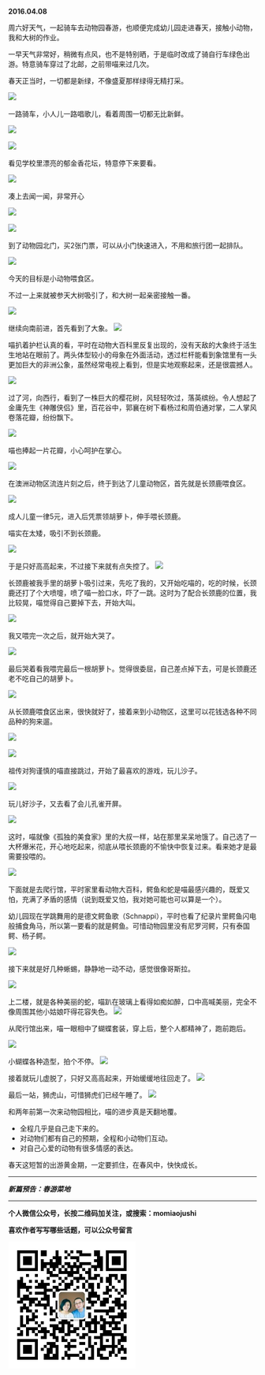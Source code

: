 **2016.04.08**

周六好天气，一起骑车去动物园春游，也顺便完成幼儿园走进春天，接触小动物，我和大树的作业。

一早天气非常好，稍微有点风，也不是特别晒，于是临时改成了骑自行车绿色出游。特意骑车穿过了北邮，之前带喵来过几次。

春天正当时，一切都是新绿，不像盛夏那样绿得无精打采。

![](http://upload-images.jianshu.io/upload_images/51001-ff76d15ce7d72eef.jpg?imageMogr2/auto-orient/strip%7CimageView2/2/w/1240)

一路骑车，小人儿一路唱歌儿，看着周围一切都无比新鲜。

![](http://upload-images.jianshu.io/upload_images/51001-0162eeb4abb2f4cf.jpg?imageMogr2/auto-orient/strip%7CimageView2/2/w/1240)

![](http://upload-images.jianshu.io/upload_images/51001-d18a8610e1ad0159.jpg?imageMogr2/auto-orient/strip%7CimageView2/2/w/1240)

看见学校里漂亮的郁金香花坛，特意停下来要看。

![](http://upload-images.jianshu.io/upload_images/51001-60518167aed1ec07.jpg?imageMogr2/auto-orient/strip%7CimageView2/2/w/1240)

凑上去闻一闻，非常开心

![](http://upload-images.jianshu.io/upload_images/51001-d3d64f9156b8331a.jpg?imageMogr2/auto-orient/strip%7CimageView2/2/w/1240)

![](http://upload-images.jianshu.io/upload_images/51001-ea5544bcc873e2d5.jpg?imageMogr2/auto-orient/strip%7CimageView2/2/w/1240)

到了动物园北门，买2张门票，可以从小门快速进入，不用和旅行团一起排队。

![](http://upload-images.jianshu.io/upload_images/51001-b78daf877fa92636.jpg?imageMogr2/auto-orient/strip%7CimageView2/2/w/1240)

今天的目标是小动物喂食区。

不过一上来就被参天大树吸引了，和大树一起亲密接触一番。

![](http://upload-images.jianshu.io/upload_images/51001-0c68553150c6e49e.jpg?imageMogr2/auto-orient/strip%7CimageView2/2/w/1240)

继续向南前进，首先看到了大象。
![](http://upload-images.jianshu.io/upload_images/51001-16a523620d3951bf.jpg?imageMogr2/auto-orient/strip%7CimageView2/2/w/1240)

喵扒着护栏认真的看，平时在动物大百科里反复出现的，没有天敌的大象终于活生生地站在眼前了。两头体型较小的母象在外面活动，透过栏杆能看到象馆里有一头更加巨大的非洲公象，虽然经常电视上看到，但是实地观察起来，还是很震撼人。

![](http://upload-images.jianshu.io/upload_images/51001-ceda8558d9415066.jpg?imageMogr2/auto-orient/strip%7CimageView2/2/w/1240)

过了河，向西行，看到了一株巨大的樱花树，风轻轻吹过，落英缤纷。令人想起了金庸先生《神雕侠侣》里，百花谷中，郭襄在树下看杨过和周伯通对掌，二人掌风卷落花瓣，纷纷飘下。

![](http://upload-images.jianshu.io/upload_images/51001-6b7c42c24bd7d997.jpg?imageMogr2/auto-orient/strip%7CimageView2/2/w/1240)

喵也捧起一片花瓣，小心呵护在掌心。

![](http://upload-images.jianshu.io/upload_images/51001-cd134603095fa8f7.jpg?imageMogr2/auto-orient/strip%7CimageView2/2/w/1240)

在澳洲动物区流连片刻之后，终于到达了儿童动物区，首先就是长颈鹿喂食区。

![](http://upload-images.jianshu.io/upload_images/51001-fc7a45c1b0ea0451.jpg?imageMogr2/auto-orient/strip%7CimageView2/2/w/1240)

成人儿童一律5元，进入后凭票领胡萝卜，伸手喂长颈鹿。

喵实在太矮，吸引不到长颈鹿。

![](http://upload-images.jianshu.io/upload_images/51001-a1af401f5a2d2d86.jpg?imageMogr2/auto-orient/strip%7CimageView2/2/w/1240)

于是只好高高起来，不过接下来就有点失控了。
![](http://upload-images.jianshu.io/upload_images/51001-630fb9c8ab45d122.jpg?imageMogr2/auto-orient/strip%7CimageView2/2/w/1240)

长颈鹿被我手里的胡萝卜吸引过来，先吃了我的，又开始吃喵的，吃的时候，长颈鹿还打了个大喷嚏，喷了喵一脸口水，吓了一跳。这时为了配合长颈鹿的位置，我比较晃，喵觉得自己要掉下去，开始大叫。

![](http://upload-images.jianshu.io/upload_images/51001-9a638379b6bee2bb.jpg?imageMogr2/auto-orient/strip%7CimageView2/2/w/1240)

我又喂完一次之后，就开始大哭了。

![](http://upload-images.jianshu.io/upload_images/51001-f8409e65739a5377.jpg?imageMogr2/auto-orient/strip%7CimageView2/2/w/1240)

最后哭着看我喂完最后一根胡萝卜。觉得很委屈，自己差点掉下去，可是长颈鹿还老不吃自己的胡萝卜。

![](http://upload-images.jianshu.io/upload_images/51001-153a23919bd1068d.jpg?imageMogr2/auto-orient/strip%7CimageView2/2/w/1240)

从长颈鹿喂食区出来，很快就好了，接着来到小动物区，这里可以花钱选各种不同品种的狗来遛。

![](http://upload-images.jianshu.io/upload_images/51001-accd905ae749ec9e.jpg?imageMogr2/auto-orient/strip%7CimageView2/2/w/1240)

![](http://upload-images.jianshu.io/upload_images/51001-ae296dd87203acbd.jpg?imageMogr2/auto-orient/strip%7CimageView2/2/w/1240)

祖传对狗谨慎的喵直接跳过，开始了最喜欢的游戏，玩儿沙子。

![](http://upload-images.jianshu.io/upload_images/51001-7e0db22ccf1313fe.jpg?imageMogr2/auto-orient/strip%7CimageView2/2/w/1240)

玩儿好沙子，又去看了会儿孔雀开屏。

![](http://upload-images.jianshu.io/upload_images/51001-649fbde017dc8104.jpg?imageMogr2/auto-orient/strip%7CimageView2/2/w/1240)

这时，喵就像《孤独的美食家》里的大叔一样，站在那里呆呆地饿了。自己选了一大杯爆米花，开心地吃起来，彻底从喂长颈鹿的不愉快中恢复过来。看来她才是最需要投喂的。

![](http://upload-images.jianshu.io/upload_images/51001-ac746b2c40c2c718.jpg?imageMogr2/auto-orient/strip%7CimageView2/2/w/1240)

下面就是去爬行馆，平时家里看动物大百科，鳄鱼和蛇是喵最感兴趣的，既爱又怕，充满了矛盾的感情（说到既爱又怕，我对她可能也可以算是一个）。

幼儿园现在学跳舞用的是德文鳄鱼歌（Schnappi），平时也看了纪录片里鳄鱼闪电般捕食角马，所以第一要看的就是鳄鱼。可惜动物园里没有尼罗河鳄，只有泰国鳄、杨子鳄。

![](http://upload-images.jianshu.io/upload_images/51001-c8ddaf4011afef58.jpg?imageMogr2/auto-orient/strip%7CimageView2/2/w/1240)

接下来就是好几种蜥蜴，静静地一动不动，感觉很像哥斯拉。

![](http://upload-images.jianshu.io/upload_images/51001-259b2e58780886a5.jpg?imageMogr2/auto-orient/strip%7CimageView2/2/w/1240)

上二楼，就是各种美丽的蛇，喵趴在玻璃上看得如痴如醉，口中高喊美丽，完全不像周围其他小姑娘吓得花容失色。
![](http://upload-images.jianshu.io/upload_images/51001-e2224196f4ca504a.jpg?imageMogr2/auto-orient/strip%7CimageView2/2/w/1240)

从爬行馆出来，喵一眼相中了蝴蝶套装，穿上后，整个人都精神了，跑前跑后。

![](http://upload-images.jianshu.io/upload_images/51001-ab4e8fc09dd71651.jpg?imageMogr2/auto-orient/strip%7CimageView2/2/w/1240)

小蝴蝶各种造型，拍个不停。
![](http://upload-images.jianshu.io/upload_images/51001-38ae8f608ef2569f.jpg?imageMogr2/auto-orient/strip%7CimageView2/2/w/1240)

接着就玩儿虚脱了，只好又高高起来，开始缓缓地往回走了。
![](http://upload-images.jianshu.io/upload_images/51001-4d79fa3518d26d8f.jpg?imageMogr2/auto-orient/strip%7CimageView2/2/w/1240)

最后一站，狮虎山，可惜狮虎们已经午睡了。
![](http://upload-images.jianshu.io/upload_images/51001-d6dd8a18a32dac00.jpg?imageMogr2/auto-orient/strip%7CimageView2/2/w/1240)

和两年前第一次来动物园相比，喵的进步真是天翻地覆。

* 全程几乎是自己走下来的。
* 对动物们都有自己的预期，全程和小动物们互动。
* 对自己心爱的动物有很多情感的表达。

春天这短暂的出游黄金期，一定要抓住，在春风中，快快成长。

***

***新篇预告：春游菜地***

***


**个人微信公众号，长按二维码加关注，或搜索：momiaojushi**

**喜欢作者写写哪些话题，可以公众号留言**

![](https://github.com/jiluofu/jiluofu.github.com/raw/master/momiaojushi/static/qrcode.jpg)